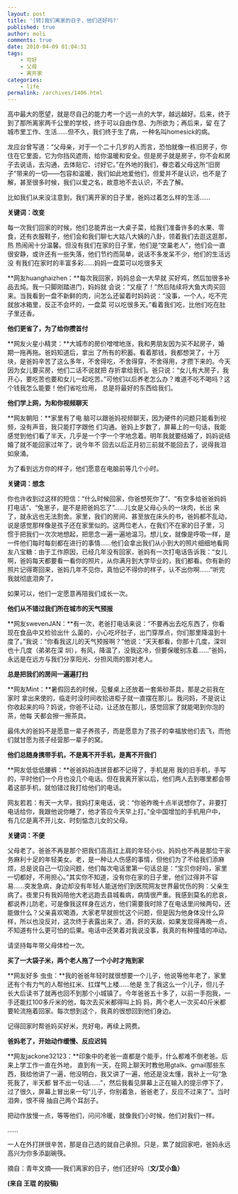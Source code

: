 ```yaml
---
layout: post
title: '[转]我们离家的日子，他们还好吗?'
published: true
author: moli
comments: true
date: 2010-04-09 01:04:31
tags:
    - 可好
    - 父母
    - 离开家
categories:
    - life
permalink: /archives/1406.html
---
```

高中最大的愿望，就是尽自己的能力考一个远一点的大学，越远越好。后来，终于到了那所离家两千公里的学校，终于可以自由作息、为所欲为；再后来，留 在了城市里工作、生活……但不久，我们终于生了病，一种名叫homesick的病。

龙应台曾写道：“父母亲，对于一个二十几岁的人而言，恐怕就像一栋旧房子，你住在它里面，它为你挡风遮雨，给你温暖和安全。但是房子就是房子，你不会和房 子去说话，去沟通，去体贴它、讨好它。”在外地的我们，眷恋着父母这所“旧房子”带来的一切——包容和温暖，我们如此地爱他们，但爱并不是认识，也不是了 解，甚至很多时候，我们以爱之名，故意地不去认识，不去了解。

比如我们从来没注意到，我们离开家的日子里，爸妈过着怎么样的生活……

**关键词：改变**

每一次我们回家的时候，他们总能弄出一大桌子菜，给我们准备许多的水果、零食，还有衣服鞋子，他们会和我们聊七大姑八大姨的八卦，领着我们去逛这逛那，热 热闹闹十分温馨。但没有我们在家的日子里，他们是“空巢老人”，他们会一直很安静，或许还有一些失落，他们节约而简单，说话不多发呆不少，他们的生活远没 有我们在家时的丰富多彩……妈妈一盘菜可以吃很多天

**网友huanghaizhen：**每次我回家，妈妈总会一大早就 买好鸡，然后加很多补品去炖。我一只脚刚踏进门，妈妈就 会说：“又瘦了！”然后陆续将大鱼大肉买回来。当我看到一盘不新鲜的肉，问怎么还留着时妈妈说：“没事，一个人，吃不完就放冰箱里，反正不会坏的，一盘菜 可以吃很多天。”看着我们吃，比他们吃在肚子里还香。

**他们更省了，为了给你攒首付**

**网友火星小精灵：**大城市的房价噌噌地涨，我和男朋友因为买不起房子，婚期一拖再拖。爸妈知道后，拿出 了所有的积蓄。看着那钱，我都想哭了，十万块，是爸妈辛苦了这么多年，不舍得吃，不舍得穿，不舍得用，才攒下来的。今天因为女儿要买房，他们二话不说就把 存折拿给我们。爸只说：“女儿有大房子，我开心，要吃苦也要和女儿一起吃苦。”可他们以后养老怎么办？难道不吃不喝吗？这个钱我怎么能要！他们省吃俭用， 总是将最好的东西给我们。

**他们学上网，为和你视频聊天**

**网友朝阳：**家里有了电 脑可以跟爸妈视频聊天，因为硬件的问题只能看到视频，没有声音，我只能打字跟他 们沟通。爸妈上岁数了，屏幕上的一句话，我能感觉到他们看了半天，几乎是一个字一个字地念着。明年我就要结婚了，妈妈说结婚了就不能回家过年了，说今年不 回去以后正月初三前就不能回去了，说得我泪如泉涌。

为了看到远方你的样子，他们愿意在电脑前等几个小时。

**关键词：想念**

你也许收到过这样的短信：“什么时候回家，你爸想死你了”、“有空多给爸爸妈妈打电话”、“兔崽子，是不是把爸妈忘了”……儿女是父母心头的一块肉，长出 来了，就永远也无法割舍。家里，我们的房间、甚至放在床头的书，爸妈都不乱动，说是感觉那样像是孩子还在家里似的。这两位老人，在我们不在家的日子里，习 惯于把我们一次次地想起，把思念一遍一遍地温习。想儿女，就像是呼吸一样，是一件他们每时每刻都在进行的事情……他们会拿出我们从小到大的照片细细地看网 友八宝糖：由于工作原因，已经几年没有回家，爸妈有一次打电话告诉我：“女儿啊，爸妈每天都要看一看你的照片，从你满月到大学毕业的，我们都看。你有新的 照片记得寄回来，爸妈几年不见你，真怕记不得你的样子，认不出你啊……”听完我就彻底泪奔了。

如果可以，他们一定愿意再陪我们成长一次。

**他们从不错过我们所在城市的天气预报**

**网友swevenJAN：**有一次，老爸打电话来说：“不要再出去吃东西了，你看现在食品中又检验出什 么菌的，小心吃坏肚子，出门穿厚点，你们那里降温到十度了。”我说：“你看我这儿的天气预报啊？”他说：“天天都看，你那十几度，深圳也十几度（弟弟在深 圳），有风，降温了，没我这冷，但要保暖别冻着……”爸妈，永远是在远方与我们分享阳光、分担风雨的那对老人。

**总是把我们的房间一遍遍打扫**

**网友Mint：**暑假回去的时候，见餐桌上还放着一套紫砂茶具，那是之前我在家时 拿出来使的，临走时没时间收拾进柜子就一直摆在那儿。我问妈，不是说让你收起来的吗？妈说，你爸不让动，让还放在那儿，感觉回家了就能喝到你泡的茶，他每 天都会擦一擦茶具。

最伟大的爸妈不是愿意一辈子养孩子，而是愿意为了孩子的幸福放他们去飞，而他们就甘愿为孩子经营那一辈子的窝。

**他们总随身携带手机，不是离不开手机，是离不开我们**

**网友低低低腰裤：**爸爸妈妈连拼音都不记得了，手机是用 我的旧手机，手写的，平时他们一个月也没几个电话。但在我离开家以后，他们两人去到哪里都会带着这部手机，就怕错过我打给他们的电话。

网友若若：有天一大早，我妈打来电话，说：“你爸昨晚十点半说想你了，非要打电话给你，我跟他说你睡了，他才答应今天早上打。”全中国增加的手机用户中， 有几亿是离不开儿女、时刻惦念儿女的父母。

**关键词：不便**

父母老了。爸爸不再是那个把我们高高扛上肩的年轻小伙，妈妈也不再是那位干家务麻利十足的年轻美女。老，是一种让人伤感的事情，但他们为了不给我们添麻 烦，总是说自己一切没问题，他们每次电话里第一句话总是：“宝贝你好吗，家里一切都好，不用担心。”其实你不知道，没有你在家的日子里，他们过得并不容 易……突发急病，身边却没有年轻人能送他们到医院网友世界最忧伤的狗：父亲生病了。夜里只有我妈陪他大老远跑去县城看病，病情很严重。我感到莫名的悲哀， 都说养儿防老，可是像我这样身在远方，他们需要我时除了在电话里问候两句，还能做什么？父亲喜欢喝酒，大家老早就担忧这个问题，但是因为他身体没什么异 样，所以也没反对，这次终于表露出来了。酒，肝的天敌，如果发现得再晚一点，不知道有什么更可怕的后果。电话中还笑着对我说没事，我真的有种撞墙的冲动。

请坚持每年带父母体检一次。

**买了一大袋子米，两个老人拖了一个小时才拖到家**

**网友好多 虫虫：**我的爸爸年轻时就很想要一个儿子，他说等他年老了，家里还有个有力气的人帮他扛米、扛煤气上楼……他是 生了我这么一个儿子，但儿子长大后读书了就再也回不到那个小城镇了。今年爸爸五十多了，以前一手抱我，一手还能扛100多斤米的他，每次去买米都得叫上妈 妈，两个老人一次买40斤米都要轮流拖着回家。每次想到这个，我真的很想回到他们身边。

记得回家时帮爸妈买好米，充好电，再续上网费。

**爸妈老了，开始动作缓慢、反应迟钝**

**网友jackone32123：**印象中的老爸一直都是个能手，什么都难不倒老爸。后来上学工作一直在外地， 直到有一天，在网上聊天时教他用gtalk、gmail那些东西，我给他讲了一遍，他没明白，我又讲了一遍，他还是没太懂，我补上一句“急死我了，半天都 冒不出一句话……”，然后我看见屏幕上正在输入的提示停下了，过了很久，屏幕上冒出来一句“儿子，你别着急，爸爸老了，反应不过来了”。当时泪奔，恨不得 抽自己两个耳刮子。

把动作放慢一点，等等他们，问问冷暖，就像我们小时候，他们对我们一样。

……

一人在外打拼很辛苦，那是自己选的就自己承担。只是，累了就回家吧，爸妈永远高兴为你多添副碗筷。

摘自：青年文摘——我们离家的日子，他们还好吗（**文/艾小鱼）**

**(来自 **王琨 的投稿**)**